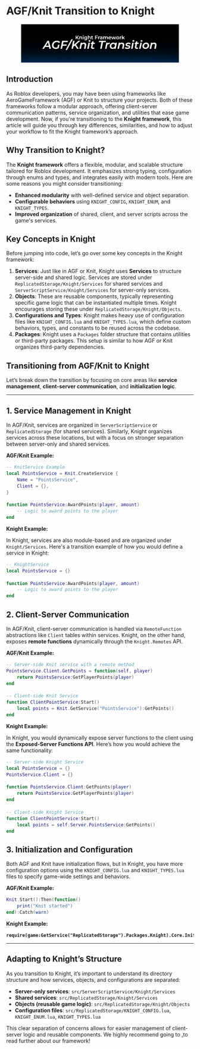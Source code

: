# AGF/Knit Transition to Knight

<figure><img src="../../.gitbook/assets/AGFKnitTransition.jpg" alt=""><figcaption></figcaption></figure>

## **Introduction**

As Roblox developers, you may have been using frameworks like AeroGameFramework (AGF) or Knit to structure your projects. Both of these frameworks follow a modular approach, offering client-server communication patterns, service organization, and utilities that ease game development. Now, if you're transitioning to the **Knight framework**, this article will guide you through key differences, similarities, and how to adjust your workflow to fit the Knight framework’s approach.

## **Why Transition to Knight?**

The **Knight framework** offers a flexible, modular, and scalable structure tailored for Roblox development. It emphasizes strong typing, configuration through enums and types, and integrates easily with modern tools. Here are some reasons you might consider transitioning:

* **Enhanced modularity** with well-defined service and object separation.
* **Configurable behaviors** using `KNIGHT_CONFIG`, `KNIGHT_ENUM`, and `KNIGHT_TYPES`.
* **Improved organization** of shared, client, and server scripts across the game's services.

## **Key Concepts in Knight**

Before jumping into code, let’s go over some key concepts in the Knight framework:

1. **Services**: Just like in AGF or Knit, Knight uses **Services** to structure server-side and shared logic. Services are stored under `ReplicatedStorage/Knight/Services` for shared services and `ServerScriptService/Knight/Services` for server-only services.
2. **Objects**: These are reusable components, typically representing specific game logic that can be instantiated multiple times. Knight encourages storing these under `ReplicatedStorage/Knight/Objects`.
3. **Configurations and Types**: Knight makes heavy use of configuration files like `KNIGHT_CONFIG.lua` and `KNIGHT_TYPES.lua`, which define custom behaviors, types, and constants to be reused across the codebase.
4. **Packages**: Knight uses a `Packages` folder structure that contains utilities or third-party packages. This setup is similar to how AGF or Knit organizes third-party dependencies.

## **Transitioning from AGF/Knit to Knight**

Let’s break down the transition by focusing on core areas like **service management**, **client-server communication**, and **initialization logic**.

***

## **1. Service Management in Knight**

In AGF/Knit, services are organized in `ServerScriptService` or `ReplicatedStorage` (for shared services). Similarly, Knight organizes services across these locations, but with a focus on stronger separation between server-only and shared services.

**AGF/Knit Example:**

```lua
-- KnitService Example
local PointsService = Knit.CreateService {
    Name = "PointsService",
    Client = {},
}

function PointsService:AwardPoints(player, amount)
    -- Logic to award points to the player
end
```

**Knight Example:**

In Knight, services are also module-based and are organized under `Knight/Services`. Here's a transition example of how you would define a service in Knight:

```lua
-- KnightService
local PointsService = {}

function PointsService:AwardPoints(player, amount)
    -- Logic to award points to the player
end
```

## **2. Client-Server Communication**

In AGF/Knit, client-server communication is handled via `RemoteFunction` abstractions like `Client` tables within services. Knight, on the other hand, exposes **remote functions** dynamically through the `Knight.Remotes` API.

**AGF/Knit Example:**

```lua
-- Server-side Knit service with a remote method
PointsService.Client.GetPoints = function(self, player)
    return PointsService:GetPlayerPoints(player)
end

-- Client-side Knit Service
function ClientPointService:Start()
    local points = Knit.GetService("PointsService"):GetPoints()
end
```

**Knight Example:**

In Knight, you would dynamically expose server functions to the client using the **Exposed-Server Functions API**. Here’s how you would achieve the same functionality:

```lua
-- Server-side Knight Service
local PointsService = {}
PointsService.Client = {}

function PointsService.Client:GetPoints(player)
    return PointsService:GetPlayerPoints(player)
end

-- Client-side Knight Service
function ClientPointService:Start()
    local points = self.Server.PointsService:GetPoints()
end
```

## **3. Initialization and Configuration**

Both AGF and Knit have initialization flows, but in Knight, you have more configuration options using the `KNIGHT_CONFIG.lua` and `KNIGHT_TYPES.lua` files to specify game-wide settings and behaviors.

**AGF/Knit Example:**

```lua
Knit.Start():Then(function()
    print("Knit started")
end):Catch(warn)
```

**Knight Example:**

<pre class="language-lua"><code class="lang-lua"><strong>require(game:GetService("ReplicatedStorage").Packages.Knight).Core.Init()
</strong></code></pre>

***

## **Adapting to Knight’s Structure**

As you transition to Knight, it’s important to understand its directory structure and how services, objects, and configurations are separated:

* **Server-only services**: `src/ServerScriptService/Knight/Services`
* **Shared services**: `src/ReplicatedStorage/Knight/Services`
* **Objects (reusable game logic)**: `src/ReplicatedStorage/Knight/Objects`
* **Configuration files**: `src/ReplicatedStorage/KNIGHT_CONFIG.lua`, `KNIGHT_ENUM.lua`, `KNIGHT_TYPES.lua`

This clear separation of concerns allows for easier management of client-server logic and reusable components. We highly recommend going to [.](./ "mention")to read further about our framework!
